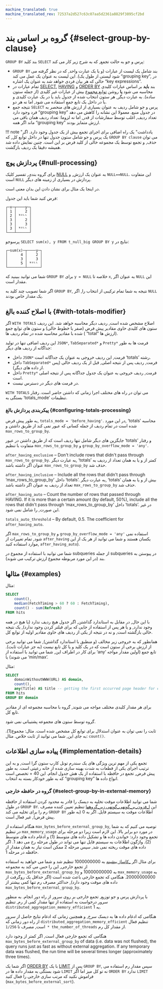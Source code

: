 ```yaml
---
machine_translated: true
machine_translated_rev: 72537a2d527c63c07aa5d2361a8829f3895cf2bd
---
```


# گروه بر اساس بند {#select-group-by-clause}

`GROUP BY` بند کلید `SELECT` پرس و جو به حالت تجمع, که به شرح زیر کار می کند:

-   `GROUP BY` بند شامل یک لیست از عبارات (و یا یک عبارت واحد, که در نظر گرفته می شود لیستی از طول یک). این لیست به عنوان یک عمل می کند “grouping key”, در حالی که هر بیان فردی خواهد شد به عنوان یک اشاره “key expressions”.
-   تمام عبارات در [SELECT](index.md), [HAVING](having.md) و [ORDER BY](order-by.md) بند **باید** بر اساس عبارات کلیدی محاسبه می شود **یا** روشن [توابع مجموع](../../../sql-reference/aggregate-functions/index.md) بیش از عبارات غیر کلیدی (از جمله ستون ساده). به عبارت دیگر, هر ستون انتخاب شده از جدول باید یا در یک عبارت کلیدی و یا در داخل یک تابع جمع استفاده می شود, اما نه هر دو.
-   نتیجه جمع `SELECT` پرس و جو شامل ردیف به عنوان بسیاری از ارزش های منحصر به فرد وجود دارد “grouping key” در جدول منبع. معمولا این نشانه را کاهش می دهد تعداد ردیف, اغلب توسط سفارشات از قدر, اما نه لزوما: تعداد ردیف همان باقی می ماند اگر همه “grouping key” ارزش متمایز بودند.

!!! note "یادداشت"
    یک راه اضافی برای اجرای تجمع بیش از یک جدول وجود دارد. اگر یک پرس و جو شامل ستون جدول تنها در داخل توابع کل, که `GROUP BY clause` می توان حذف, و تجمع توسط یک مجموعه خالی از کلید فرض بر این است. چنین نمایش داده شد همیشه دقیقا یک ردیف بازگشت.

## پردازش پوچ {#null-processing}

برای گروه بندی, تفسیر کلیک [NULL](../../syntax.md#null-literal) به عنوان یک ارزش, و `NULL==NULL`. این متفاوت است `NULL` پردازش در بسیاری از زمینه های دیگر.

در اینجا یک مثال برای نشان دادن این بدان معنی است.

فرض کنید شما باید این جدول:

``` text
┌─x─┬────y─┐
│ 1 │    2 │
│ 2 │ ᴺᵁᴸᴸ │
│ 3 │    2 │
│ 3 │    3 │
│ 3 │ ᴺᵁᴸᴸ │
└───┴──────┘
```

پرسوجو `SELECT sum(x), y FROM t_null_big GROUP BY y` نتایج در:

``` text
┌─sum(x)─┬────y─┐
│      4 │    2 │
│      3 │    3 │
│      5 │ ᴺᵁᴸᴸ │
└────────┴──────┘
```

شما می توانید ببینید که `GROUP BY` برای `y = NULL` خلاصه تا `x`, به عنوان اگر `NULL` این مقدار است.

اگر شما تصویب چند کلید به `GROUP BY`, نتیجه به شما تمام ترکیبی از انتخاب را, اگر `NULL` یک مقدار خاص بودند.

## با اصلاح کننده بالغ {#with-totals-modifier}

اگر `WITH TOTALS` اصلاح مشخص شده است, ردیف دیگر محاسبه خواهد شد. این ردیف ستون های کلیدی حاوی مقادیر پیش فرض (صفر یا خطوط خالی) و ستون های توابع جمع شده با مقادیر محاسبه شده در تمام ردیف ها ( “total” ارزش ها).

این ردیف اضافی تنها در تولید `JSON*`, `TabSeparated*` و `Pretty*` فرمت ها به طور جداگانه از ردیف های دیگر:

-   داخل `JSON*` فرمت, این ردیف خروجی به عنوان یک جداگانه است ‘totals’ رشته.
-   داخل `TabSeparated*` فرمت, ردیف پس از نتیجه اصلی, قبل از یک ردیف خالی (پس از داده های دیگر).
-   داخل `Pretty*` فرمت, ردیف خروجی به عنوان یک جدول جداگانه پس از نتیجه اصلی است.
-   در فرمت های دیگر در دسترس نیست.

`WITH TOTALS` می توان در راه های مختلف اجرا زمانی که داشتن حاضر است. رفتار بستگی به ‘totals_mode’ تنظیمات.

### پیکربندی پردازش بالغ {#configuring-totals-processing}

به طور پیش فرض, `totals_mode = 'before_having'`. در این مورد, ‘totals’ محاسبه شده است در تمام ردیف از جمله کسانی که عبور نمی کند از طریق داشتن و `max_rows_to_group_by`.

جایگزین های دیگر شامل تنها ردیف است که از طریق داشتن در عبور ‘totals’ و رفتار متفاوت با تنظیم `max_rows_to_group_by` و `group_by_overflow_mode = 'any'`.

`after_having_exclusive` – Don't include rows that didn't pass through `max_rows_to_group_by`. به عبارت دیگر, ‘totals’ کمتر از و یا به همان تعداد از ردیف به عنوان اگر داشته باشد `max_rows_to_group_by` حذف شد.

`after_having_inclusive` – Include all the rows that didn't pass through ‘max_rows_to_group_by’ داخل ‘totals’. به عبارت دیگر, ‘totals’ بیش از و یا به همان تعداد از ردیف به عنوان اگر داشته باشد `max_rows_to_group_by` حذف شد.

`after_having_auto` – Count the number of rows that passed through HAVING. If it is more than a certain amount (by default, 50%), include all the rows that didn't pass through ‘max_rows_to_group_by’ داخل ‘totals’. در غیر این صورت, را شامل نمی شود.

`totals_auto_threshold` – By default, 0.5. The coefficient for `after_having_auto`.

اگر `max_rows_to_group_by` و `group_by_overflow_mode = 'any'` استفاده نمی شود, تمام تغییرات از `after_having` یکسان هستند و شما می توانید از هر یک از این موارد استفاده کنید, `after_having_auto`).

شما می توانید با استفاده از مجموع در subqueries از جمله subqueries در پیوستن به بند (در این مورد مربوطه مجموع ارزش ترکیب می شوند).

## مثالها {#examples}

مثال:

``` sql
SELECT
    count(),
    median(FetchTiming > 60 ? 60 : FetchTiming),
    count() - sum(Refresh)
FROM hits
```

با این حال, در مقابل به استاندارد گذاشتن, اگر جدول هیچ ردیف ندارد (یا هیچ در همه وجود ندارد, و یا هر پس از استفاده از جایی که برای فیلتر کردن وجود ندارد), یک نتیجه خالی بازگشته است, و نه در نتیجه از یکی از ردیف های حاوی مقادیر اولیه از توابع کل.

همانطور که به خروجی زیر مخالف (و منطبق با استاندارد گذاشتن), شما می توانید برخی از ارزش برخی از ستون است که در یک کلید و یا کل تابع نیست (به جز عبارات ثابت). برای کار در اطراف این, شما می توانید با استفاده از ‘any’ تابع جمع (اولین مقدار مواجه می شوند) یا ‘min/max’.

مثال:

``` sql
SELECT
    domainWithoutWWW(URL) AS domain,
    count(),
    any(Title) AS title -- getting the first occurred page header for each domain.
FROM hits
GROUP BY domain
```

برای هر مقدار کلیدی مختلف مواجه می شوند, گروه با محاسبه مجموعه ای از مقادیر تابع کل.

گروه توسط ستون های مجموعه پشتیبانی نمی شود.

ثابت را نمی توان به عنوان استدلال برای توابع کل مشخص شده است. مثال: مجموع(1). به جای این, شما می توانید از ثابت خلاص. مثال: `count()`.

## پیاده سازی اطلاعات {#implementation-details}

تجمع یکی از مهم ترین ویژگی های یک سندرم تونل کارپ ستون گرا است, و به این ترتیب اجرای یکی از قطعات به شدت بهینه سازی شده از خانه رعیتی است. به طور پیش فرض, تجمع در حافظه با استفاده از یک هش جدول انجام. این 40 + تخصص است که به طور خودکار بسته به انتخاب “grouping key” انواع داده ها.

### گروه در حافظه خارجی {#select-group-by-in-external-memory}

شما می توانید اطلاعات موقت تخلیه به دیسک را قادر به محدود کردن استفاده از حافظه در طول `GROUP BY`.
این [ا_فزون_بر_گونهی_گونهی زیر_گروهها](../../../operations/settings/settings.md#settings-max_bytes_before_external_group_by) تنظیم تعیین کننده مصرف رم را برای تخلیه می کند `GROUP BY` اطلاعات موقت به سیستم فایل. اگر به 0 (به طور پیش فرض), غیر فعال است.

هنگام استفاده از `max_bytes_before_external_group_by`, توصیه می کنیم که به شما در تنظیم `max_memory_usage` در مورد دو برابر بالا. این لازم است زیرا دو مرحله برای تجمع وجود دارد: خواندن داده ها و تشکیل داده های متوسط (1) و ادغام داده های متوسط (2). واژگون اطلاعات به سیستم فایل تنها می تواند در طول مرحله رخ می دهد 1. اگر داده های موقت ریخته نمی شد, سپس مرحله 2 ممکن است نیاز به همان مقدار از حافظه در مرحله 1.

برای مثال اگر [_کاساژ بیشینه](../../../operations/settings/settings.md#settings_max_memory_usage) به 1000000000 تنظیم شد و شما می خواهید به استفاده از تجمع خارجی, این را حس می کند به مجموعه `max_bytes_before_external_group_by` به 10000000000 و `max_memory_usage` به 20000000000. هنگامی که تجمع خارجی باعث شده است (اگر حداقل یک روگرفت از داده های موقت وجود دارد), حداکثر مصرف رم تنها کمی بیشتر از `max_bytes_before_external_group_by`.

با پردازش پرس و جو توزیع, تجمع خارجی بر روی سرور از راه دور انجام. به منظور سرور درخواست به استفاده از تنها مقدار کمی از رم, تنظیم `distributed_aggregation_memory_efficient` به 1.

هنگامی که ادغام داده ها به دیسک سرخ, و همچنین زمانی که ادغام نتایج حاصل از سرور از راه دور زمانی که `distributed_aggregation_memory_efficient` تنظیم فعال است, مصرف تا `1/256 * the_number_of_threads` از مقدار کل رم.

هنگامی که تجمع خارجی فعال است, اگر کمتر از وجود دارد `max_bytes_before_external_group_by` of data (i.e. data was not flushed), the query runs just as fast as without external aggregation. If any temporary data was flushed, the run time will be several times longer (approximately three times).

اگر شما یک [ORDER BY](order-by.md) با یک [LIMIT](limit.md) پس از `GROUP BY`, سپس مقدار رم استفاده می شود بستگی به مقدار داده ها در `LIMIT` نه تو کل میز اما اگر `ORDER BY` ندارد `LIMIT` فراموش نکنید که مرتب سازی خارجی را فعال کنید (`max_bytes_before_external_sort`).
